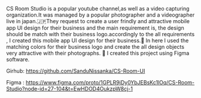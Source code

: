 CS Room Studio is a popular youtube channel,as well as a video capturing organization.It was managed by a popular  photographer and a videographer live in japan.🇯🇵They request to create a user frindly and attractive mobile app UI design for their business and the main requirement is, the design should be match with their business logo.accordingly to the all requirements , I created this mobile app UI design for their business.🚀
In here I used the matching colors for their business logo and create the all design objects very attractive with their photographs. 📸 
I created this project using Figma software.

Girhub: https://github.com/SanduNissanka/CS-Room-UI

Figma : https://www.figma.com/proto/1GPLR9jDy0YbJEBsKc1lOq/CS-Room-Studio?node-id=27-104&t=EwHDOD4OukzpW8cj-1 
